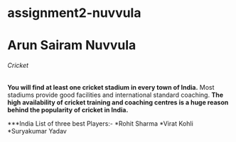 # assignment2-nuvvula
# Arun Sairam Nuvvula
###### Cricket
**You will find at least one cricket stadium in every town of India.** Most stadiums provide good facilities and international standard coaching. __The high availability of cricket training and coaching centres is a huge reason behind the popularity of cricket in India.__

***India
List of three best Players:-
*Rohit Sharma
*Virat Kohli
*Suryakumar Yadav